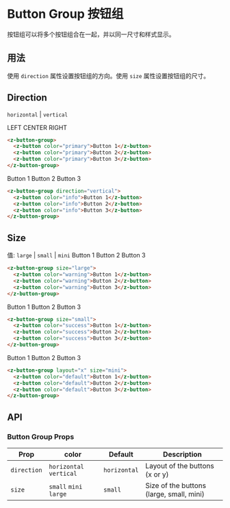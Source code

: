 # Button Group 按钮组

按钮组可以将多个按钮组合在一起，并以同一尺寸和样式显示。

## 用法

使用 `direction` 属性设置按钮组的方向。使用 `size` 属性设置按钮组的尺寸。

## Direction

`horizontal` | `vertical`

<z-button-group>
  <z-button color="primary">LEFT</z-button>
  <z-button color="primary">CENTER</z-button>
  <z-button color="primary">RIGHT</z-button>
</z-button-group>

```html
<z-button-group>
  <z-button color="primary">Button 1</z-button>
  <z-button color="primary">Button 2</z-button>
  <z-button color="primary">Button 3</z-button>
</z-button-group>
```

<z-button-group direction="vertical">
  <z-button color="info">Button 1</z-button>
  <z-button color="info">Button 2</z-button>
  <z-button color="info">Button 3</z-button>
</z-button-group>

```html
<z-button-group direction="vertical">
  <z-button color="info">Button 1</z-button>
  <z-button color="info">Button 2</z-button>
  <z-button color="info">Button 3</z-button>
</z-button-group>
```

## Size

值: `large` | `small` | `mini`
<z-button-group size="large">
<z-button color="warning">Button 1</z-button>
<z-button color="warning">Button 2</z-button>
<z-button color="warning">Button 3</z-button>
</z-button-group>

```html
<z-button-group size="large">
  <z-button color="warning">Button 1</z-button>
  <z-button color="warning">Button 2</z-button>
  <z-button color="warning">Button 3</z-button>
</z-button-group>
```

<z-button-group size="small">
  <z-button color="success">Button 1</z-button>
  <z-button color="success">Button 2</z-button>
  <z-button color="success">Button 3</z-button>
</z-button-group>

```html
<z-button-group size="small">
  <z-button color="success">Button 1</z-button>
  <z-button color="success">Button 2</z-button>
  <z-button color="success">Button 3</z-button>
</z-button-group>
```

<z-button-group size="mini">
  <z-button color="default">Button 1</z-button>
  <z-button color="default">Button 2</z-button>
  <z-button color="default">Button 3</z-button>
</z-button-group>

```html
<z-button-group layout="x" size="mini">
  <z-button color="default">Button 1</z-button>
  <z-button color="default">Button 2</z-button>
  <z-button color="default">Button 3</z-button>
</z-button-group>
```

## API

### Button Group Props

| Prop        | color                   | Default      | Description                              |
| ----------- | ----------------------- | ------------ | ---------------------------------------- |
| `direction` | `horizontal` `vertical` | `horizontal` | Layout of the buttons (x or y)           |
| `size`      | `small` `mini` `large`  | `small`      | Size of the buttons (large, small, mini) |
